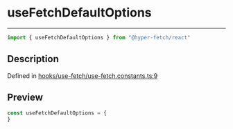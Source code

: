 

# useFetchDefaultOptions

<div class="api-docs__separator" data-reactroot="">

---

</div><div class="api-docs__import" data-reactroot="">

```ts
import { useFetchDefaultOptions } from "@hyper-fetch/react"
```

</div><div class="api-docs__section">

## Description

</div><div class="api-docs__description"><span class="api-docs__do-not-parse">



</span></div><p class="api-docs__definition">

Defined in [hooks/use-fetch/use-fetch.constants.ts:9](https://github.com/BetterTyped/hyper-fetch/blob/7e232edb/packages/react/src/hooks/use-fetch/use-fetch.constants.ts#L9)

</p><div class="api-docs__section">

## Preview

</div><div class="api-docs__preview var">

```ts
const useFetchDefaultOptions = {
}
```

</div>